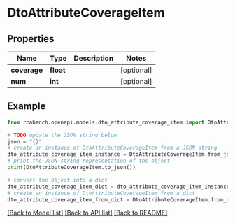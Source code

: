 # DtoAttributeCoverageItem


## Properties

Name | Type | Description | Notes
------------ | ------------- | ------------- | -------------
**coverage** | **float** |  | [optional] 
**num** | **int** |  | [optional] 

## Example

```python
from rcabench.openapi.models.dto_attribute_coverage_item import DtoAttributeCoverageItem

# TODO update the JSON string below
json = "{}"
# create an instance of DtoAttributeCoverageItem from a JSON string
dto_attribute_coverage_item_instance = DtoAttributeCoverageItem.from_json(json)
# print the JSON string representation of the object
print(DtoAttributeCoverageItem.to_json())

# convert the object into a dict
dto_attribute_coverage_item_dict = dto_attribute_coverage_item_instance.to_dict()
# create an instance of DtoAttributeCoverageItem from a dict
dto_attribute_coverage_item_from_dict = DtoAttributeCoverageItem.from_dict(dto_attribute_coverage_item_dict)
```
[[Back to Model list]](../README.md#documentation-for-models) [[Back to API list]](../README.md#documentation-for-api-endpoints) [[Back to README]](../README.md)



